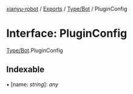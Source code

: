 [xianyu-robot](../README.md) / [Exports](../modules.md) / [Type/Bot](../modules/type_bot.md) / PluginConfig

# Interface: PluginConfig

[Type/Bot](../modules/type_bot.md).PluginConfig

## Indexable

▪ [name: *string*]: *any*
